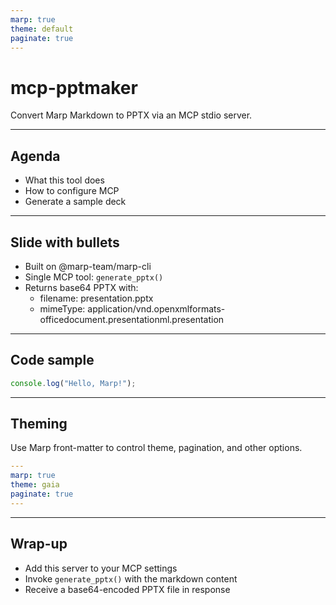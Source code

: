 ```yaml
---
marp: true
theme: default
paginate: true
---
```


# mcp-pptmaker

Convert Marp Markdown to PPTX via an MCP stdio server.

---

## Agenda

- What this tool does
- How to configure MCP
- Generate a sample deck

---

## Slide with bullets

- Built on @marp-team/marp-cli
- Single MCP tool: `generate_pptx()`
- Returns base64 PPTX with:
  - filename: presentation.pptx
  - mimeType: application/vnd.openxmlformats-officedocument.presentationml.presentation

---

## Code sample

```js
console.log("Hello, Marp!");
```

---

## Theming

Use Marp front-matter to control theme, pagination, and other options.

```yaml
---
marp: true
theme: gaia
paginate: true
---
```

---

## Wrap-up

- Add this server to your MCP settings
- Invoke `generate_pptx()` with the markdown content
- Receive a base64-encoded PPTX file in response
